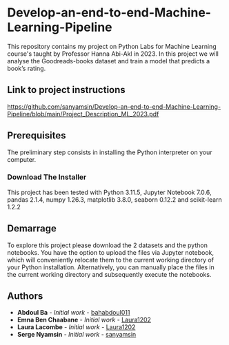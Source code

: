 # Develop-an-end-to-end-Machine-Learning-Pipeline
This repository contains my project on Python Labs for Machine Learning course's taught by Professor Hanna Abi-Akl in 2023.
In this project we will analyse the Goodreads-books dataset and train a model that predicts a book’s rating.

## Link to project instructions

https://github.com/sanyamsin/Develop-an-end-to-end-Machine-Learning-Pipeline/blob/main/Project_Description_ML_2023.pdf

## Prerequisites

The preliminary step consists in installing the Python interpreter on your computer.

### Download The Installer

This project has been tested with Python 3.11.5, Jupyter Notebook 7.0.6, pandas 2.1.4, numpy 1.26.3, matplotlib 3.8.0, seaborn 0.12.2 and scikit-learn 1.2.2

## Demarrage

To explore this project please download the 2 datasets and the python notebooks.
You have the option to upload the files via Jupyter notebook, which will conveniently relocate them to the current working directory of your Python installation. Alternatively, you can manually place the files in the current working directory and subsequently execute the notebooks.

## Authors

* **Abdoul Ba** - *Initial work* - [bahabdoul011](https://github.com/bahabdoul011)
* **Emna Ben Chaabane** - *Initial work* - [Laura1202](https://github.com/laura1202)
* **Laura Lacombe** - *Initial work* - [Laura1202](https://github.com/laura1202)
* **Serge Nyamsin** - *Initial work* - [sanyamsin](https://github.com/sanyamsin)
